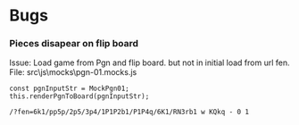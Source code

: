 # Bugs

### Pieces disapear on flip board
Issue: Load game from Pgn and flip board. 
but not in initial load from url fen. 
File: src\js\mocks\pgn-01.mocks.js
```
const pgnInputStr = MockPgn01;
this.renderPgnToBoard(pgnInputStr);
```

```
/?fen=6k1/pp5p/2p5/3p4/1P1P2b1/P1P4q/6K1/RN3rb1 w KQkq - 0 1
```